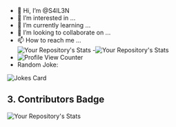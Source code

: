 - 👋 Hi, I’m @S4lL3N
- 👀 I’m interested in ...
- 🌱 I’m currently learning ...
- 💞️ I’m looking to collaborate on ...
- 📫 How to reach me ...  
![Your Repository's Stats](https://github-readme-stats.vercel.app/api?username=S4lL3N&show_icons=true)
-![Your Repository's Stats](https://github-readme-stats.vercel.app/api/top-langs/?username=S4lL3N&theme=blue-green)
- ![Profile View Counter](https://komarev.com/ghpvc/?username=S4lL3N)
- Random Joke:
<!-- Markdown -->

![Jokes Card](https://readme-jokes.vercel.app/api)

## 3. Contributors Badge
![Your Repository's Stats](https://contrib.rocks/image?repo=Tanu-N-Prabhu/Python)
<!---
S4lL3N/S4lL3N is a ✨ special ✨ repository because its `README.md` (this file) appears on your GitHub profile.
You can click the Preview link to take a look at your changes.
--->
